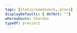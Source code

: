 ```yaml
---
tags: [status/needswork, place]
displayDefaults: { defArt: ""}
whereabouts: Chardon
typeOf: precinct
---
```

